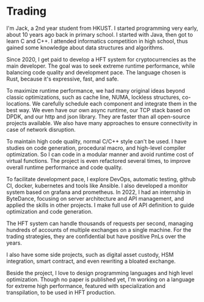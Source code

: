 # Trading
I'm Jack, a 2nd year student from HKUST.
I started programming very early, about 10 years ago back in primary school. I started with Java, then got to learn C and C++. I attended informatics competition in high school, thus gained some knowledge about data structures and algorithms.

Since 2020, I get paid to develop a HFT system for cryptocurrencies as the main developer. The goal was to seek extreme runtime performance, while balancing code quality and development pace. The language chosen is Rust, because it's expressive, fast, and safe.

To maximize runtime performance, we had many original ideas beyond classic optimizations, such as cache line, NUMA, lockless structures, co-locations. We carefully schedule each component and integrate them in the best way. We even have our own async runtime, our TCP stack based on DPDK, and our http and json library. They are faster than all open-source projects available. We also have many approaches to ensure connectivity in case of network disruption.

To maintain high code quality, normal C/C++ style can't be used. I have studies on code generation, procedural macro, and high-level compiler optimization. So I can code in a modular manner and avoid runtime cost of virtual functions. The project is even refactored several times, to improve overall runtime performance and code quality.

To facilitate development pace, I explore DevOps, automatic testing, github CI, docker, kubernetes and tools like Ansible. I also developed a monitor system based on grafana and prometheus. In 2022, I had an internship in ByteDance, focusing on server architecture and API management, and applied the skills in other projects. I make full use of API definition to guide optimization and code generation.

The HFT system can handle thousands of requests per second, managing hundreds of accounts of multiple exchanges on a single machine. For the trading strategies, they are confidential but have positive PnLs over the years.

I also have some side projects, such as digital asset custody, HSM integration, smart contract, and even rewriting a bloated exchange.

Beside the project, I love to design programming languages and high level optimization. Though no paper is published yet, I'm working on a language for extreme high performance, featured with specialization and transpilation, to be used in HFT production.
